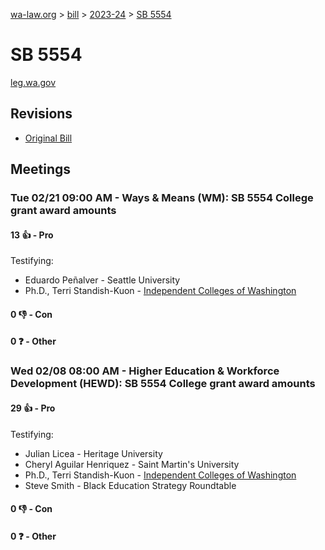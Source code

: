[wa-law.org](/) > [bill](/bill/) > [2023-24](/bill/2023-24/) > [SB 5554](/bill/2023-24/sb/5554/)

# SB 5554
[leg.wa.gov](https://app.leg.wa.gov/billsummary?BillNumber=5554&Year=2023&Initiative=false)

## Revisions
* [Original Bill](1/)

## Meetings
### Tue 02/21 09:00 AM - Ways & Means (WM): SB 5554 College grant award amounts
#### 13 👍 - Pro
Testifying:
* Eduardo Peñalver - Seattle University
* Ph.D., Terri Standish-Kuon - [Independent Colleges of Washington](/org/independent_colleges_of_washington/)

#### 0 👎 - Con

#### 0 ❓ - Other

### Wed 02/08 08:00 AM - Higher Education & Workforce Development (HEWD): SB 5554 College grant award amounts
#### 29 👍 - Pro
Testifying:
* Julian Licea - Heritage University
* Cheryl Aguilar Henriquez - Saint Martin's University
* Ph.D., Terri Standish-Kuon - [Independent Colleges of Washington](/org/independent_colleges_of_washington/)
* Steve Smith - Black Education Strategy Roundtable

#### 0 👎 - Con

#### 0 ❓ - Other
